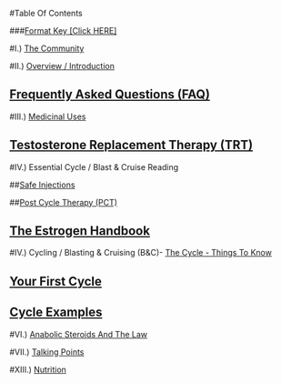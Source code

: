 #Table Of Contents

###[Format Key [Click HERE]]( )

#I.) [The Community](https://www.reddit.com/r/steroids/wiki/index/subreddit_rules)

#II.) [Overview / Introduction]( )

## [Frequently Asked Questions (FAQ)](https://www.reddit.com/r/steroids/wiki/faq/list)

#III.) [Medicinal Uses](https://www.reddit.com/r/steroids/wiki/medicinal/list)

## [Testosterone Replacement Therapy (TRT)](https://www.reddit.com/r/steroids/wiki/trt/list)

#IV.) Essential Cycle / Blast &amp; Cruise Reading

##[Safe Injections](https://www.reddit.com/r/steroids/wiki/thecycle/injecting)

##[Post Cycle Therapy (PCT)]( )

## [The Estrogen Handbook](https://www.reddit.com/r/steroids/wiki/the_estrogen_handbook)


#IV.) Cycling / Blasting &amp; Cruising (B&amp;C)-  [The Cycle - Things To Know](https://www.reddit.com/r/steroids/wiki/thecycle/list)

## [Your First Cycle](https://www.reddit.com/r/steroids/wiki/your_first_cycle)

## [Cycle Examples](https://www.reddit.com/r/steroids/wiki/thecycle/examples)

#VI.) [Anabolic Steroids And The Law](https://www.reddit.com/r/steroids/wiki/laws)

#VII.) [Talking Points](https://www.reddit.com/r/steroids/wiki/talkingpoints)






#XIII.) [Nutrition](https://www.reddit.com/r/steroids/wiki/nutrition)

#
